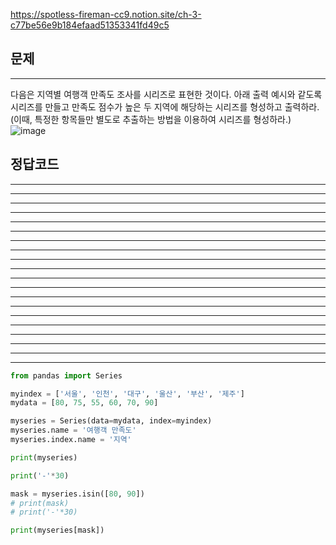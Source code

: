 https://spotless-fireman-cc9.notion.site/ch-3-c77be56e9b184efaad51353341fd49c5    
## 문제
----   
다음은 지역별 여행객 만족도 조사를 시리즈로 표현한 것이다. 아래 출력 예시와 같도록
시리즈를 만들고 만족도 점수가 높은 두 지역에 해당하는 시리즈를 형성하고 출력하라.   
(이때, 특정한 항목들만 별도로 추출하는 방법을 이용하여 시리즈를 형성하라.)
![image](https://user-images.githubusercontent.com/101866090/204127209-6455c561-b869-435c-a0e2-453b114e235e.png)


## 정답코드
-----
-----
------
-----
-----
-----
------
-----
-----
-----
------
-----
-----
-----
------
-----
-----
-----
------
-----

```python
from pandas import Series

myindex = ['서울', '인천', '대구', '울산', '부산', '제주']
mydata = [80, 75, 55, 60, 70, 90]

myseries = Series(data=mydata, index=myindex)
myseries.name = '여행객 만족도'
myseries.index.name = '지역'

print(myseries)

print('-'*30)

mask = myseries.isin([80, 90])
# print(mask)
# print('-'*30)

print(myseries[mask])
```
